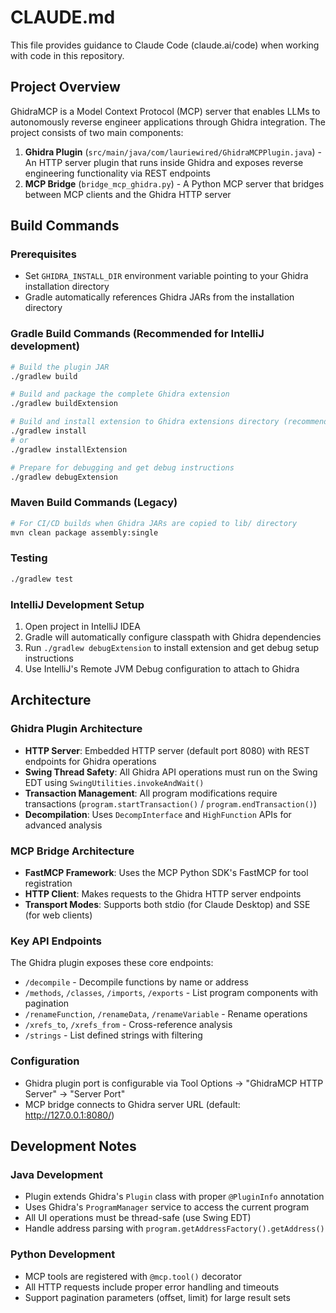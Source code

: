 # CLAUDE.md

This file provides guidance to Claude Code (claude.ai/code) when working with code in this repository.

## Project Overview

GhidraMCP is a Model Context Protocol (MCP) server that enables LLMs to autonomously reverse engineer applications through Ghidra integration. The project consists of two main components:

1. **Ghidra Plugin** (`src/main/java/com/lauriewired/GhidraMCPPlugin.java`) - An HTTP server plugin that runs inside Ghidra and exposes reverse engineering functionality via REST endpoints
2. **MCP Bridge** (`bridge_mcp_ghidra.py`) - A Python MCP server that bridges between MCP clients and the Ghidra HTTP server

## Build Commands

### Prerequisites
- Set `GHIDRA_INSTALL_DIR` environment variable pointing to your Ghidra installation directory
- Gradle automatically references Ghidra JARs from the installation directory

### Gradle Build Commands (Recommended for IntelliJ development)
```bash
# Build the plugin JAR
./gradlew build

# Build and package the complete Ghidra extension
./gradlew buildExtension

# Build and install extension to Ghidra extensions directory (recommended)
./gradlew install
# or
./gradlew installExtension

# Prepare for debugging and get debug instructions
./gradlew debugExtension
```

### Maven Build Commands (Legacy)
```bash
# For CI/CD builds when Ghidra JARs are copied to lib/ directory
mvn clean package assembly:single
```

### Testing
```bash
./gradlew test
```

### IntelliJ Development Setup
1. Open project in IntelliJ IDEA
2. Gradle will automatically configure classpath with Ghidra dependencies
3. Run `./gradlew debugExtension` to install extension and get debug setup instructions
4. Use IntelliJ's Remote JVM Debug configuration to attach to Ghidra

## Architecture

### Ghidra Plugin Architecture
- **HTTP Server**: Embedded HTTP server (default port 8080) with REST endpoints for Ghidra operations
- **Swing Thread Safety**: All Ghidra API operations must run on the Swing EDT using `SwingUtilities.invokeAndWait()`
- **Transaction Management**: All program modifications require transactions (`program.startTransaction()` / `program.endTransaction()`)
- **Decompilation**: Uses `DecompInterface` and `HighFunction` APIs for advanced analysis

### MCP Bridge Architecture  
- **FastMCP Framework**: Uses the MCP Python SDK's FastMCP for tool registration
- **HTTP Client**: Makes requests to the Ghidra HTTP server endpoints
- **Transport Modes**: Supports both stdio (for Claude Desktop) and SSE (for web clients)

### Key API Endpoints
The Ghidra plugin exposes these core endpoints:
- `/decompile` - Decompile functions by name or address
- `/methods`, `/classes`, `/imports`, `/exports` - List program components with pagination
- `/renameFunction`, `/renameData`, `/renameVariable` - Rename operations
- `/xrefs_to`, `/xrefs_from` - Cross-reference analysis
- `/strings` - List defined strings with filtering

### Configuration
- Ghidra plugin port is configurable via Tool Options → "GhidraMCP HTTP Server" → "Server Port"
- MCP bridge connects to Ghidra server URL (default: http://127.0.0.1:8080/)

## Development Notes

### Java Development
- Plugin extends Ghidra's `Plugin` class with proper `@PluginInfo` annotation
- Uses Ghidra's `ProgramManager` service to access the current program
- All UI operations must be thread-safe (use Swing EDT)
- Handle address parsing with `program.getAddressFactory().getAddress()`

### Python Development  
- MCP tools are registered with `@mcp.tool()` decorator
- All HTTP requests include proper error handling and timeouts
- Support pagination parameters (offset, limit) for large result sets